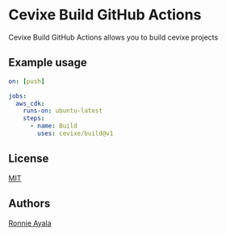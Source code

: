 # Cevixe Build GitHub Actions

Cevixe Build GitHub Actions allows you to build cevixe projects

## Example usage

```yaml
on: [push]

jobs:
  aws_cdk:
    runs-on: ubuntu-latest
    steps:
      - name: Build
        uses: cevixe/build@v1
```

## License

[MIT](LICENSE)

## Authors

[Ronnie Ayala](https://github.com/ronnieacs)